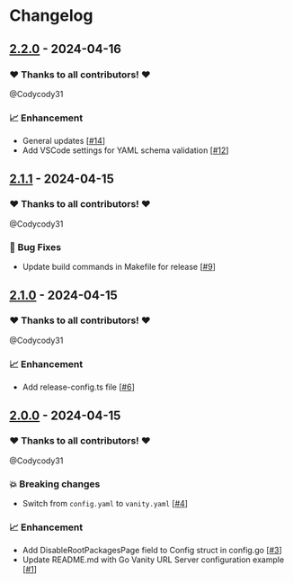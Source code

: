 # Changelog

## [2.2.0](https://github.com/Codycody31/go-vanity/releases/tag/2.2.0) - 2024-04-16

### ❤️ Thanks to all contributors! ❤️

@Codycody31

### 📈 Enhancement

- General updates [[#14](https://github.com/Codycody31/go-vanity/pull/14)]
- Add VSCode settings for YAML schema validation [[#12](https://github.com/Codycody31/go-vanity/pull/12)]

## [2.1.1](https://github.com/Codycody31/go-vanity/releases/tag/2.1.1) - 2024-04-15

### ❤️ Thanks to all contributors! ❤️

@Codycody31

### 🐛 Bug Fixes

- Update build commands in Makefile for release [[#9](https://github.com/Codycody31/go-vanity/pull/9)]

## [2.1.0](https://github.com/Codycody31/go-vanity/releases/tag/2.1.0) - 2024-04-15

### ❤️ Thanks to all contributors! ❤️

@Codycody31

### 📈 Enhancement

- Add release-config.ts file [[#6](https://github.com/Codycody31/go-vanity/pull/6)]

## [2.0.0](https://github.com/Codycody31/go-vanity/releases/tag/2.0.0) - 2024-04-15

### ❤️ Thanks to all contributors! ❤️

@Codycody31

### 💥 Breaking changes

- Switch from `config.yaml` to `vanity.yaml` [[#4](https://github.com/Codycody31/go-vanity/pull/4)]

### 📈 Enhancement

- Add DisableRootPackagesPage field to Config struct in config.go [[#3](https://github.com/Codycody31/go-vanity/pull/3)]
- Update README.md with Go Vanity URL Server configuration example [[#1](https://github.com/Codycody31/go-vanity/pull/1)]
